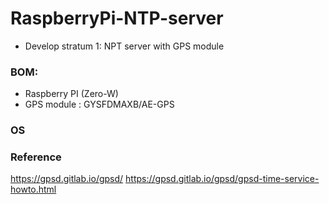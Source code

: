 # RaspberryPi-NTP-server

- Develop stratum 1: NPT server with GPS module

### BOM:  
  - Raspberry PI (Zero-W)  
  - GPS module : GYSFDMAXB/AE-GPS  

### OS  

### Reference  

https://gpsd.gitlab.io/gpsd/
https://gpsd.gitlab.io/gpsd/gpsd-time-service-howto.html
